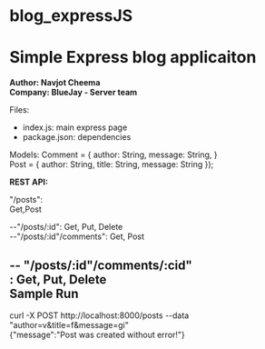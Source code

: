 # blog_expressJS
Simple Express blog applicaiton <br />
==============
**Author: Navjot Cheema <br />
Company: BlueJay - Server team** <br />

Files: 
- index.js: main express page 
- package.json: dependencies

Models:
  Comment = { author: String, message: String, }<br />
  Post = { author: String, title: String, message: String });<br />



**REST API:**<br />

"/posts":<br />
Get,Post <br />

--"/posts/:id": Get, Put, Delete<br />
--"/posts/:id"/comments": Get, Post <br />

-- "/posts/:id"/comments/:cid"<br />
: Get, Put, Delete <br />
Sample Run
-----------
curl -X POST http://localhost:8000/posts --data "author=v&title=f&message=gi"<br />
{"message":"Post was created without error!"}
